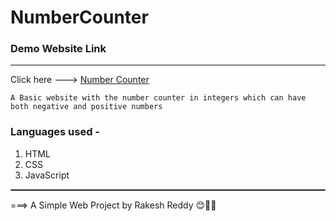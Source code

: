 # NumberCounter

### Demo Website Link

---

Click here ---> [Number Counter](https://skartechrakesh.github.io/NumberCounter/)

`A Basic website with the number counter in integers which can have both negative and positive numbers`

### Languages used -

1. HTML
2. CSS
3. JavaScript 

<hr style="border:1px solid gray">

===> A Simple Web Project by Rakesh Reddy 😊🤞💖
